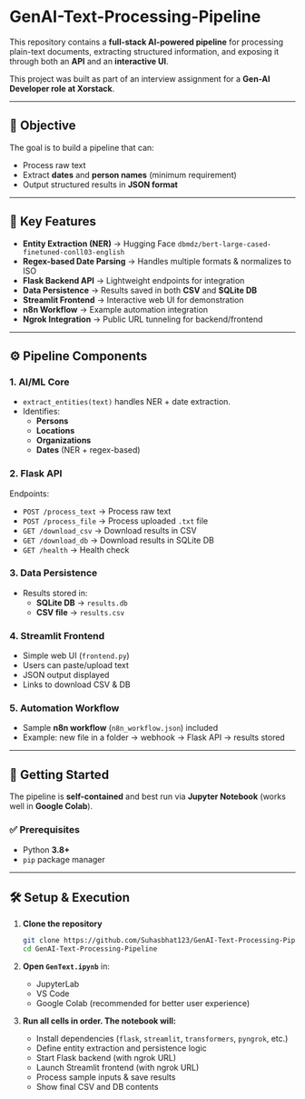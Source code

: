 # GenAI-Text-Processing-Pipeline

This repository contains a **full-stack AI-powered pipeline** for processing plain-text documents, extracting structured information, and exposing it through both an **API** and an **interactive UI**.  

This project was built as part of an interview assignment for a **Gen-AI Developer role at Xorstack**.

---

## 🎯 Objective
The goal is to build a pipeline that can:
- Process raw text  
- Extract **dates** and **person names** (minimum requirement)  
- Output structured results in **JSON format**  

---

## 🔑 Key Features
- **Entity Extraction (NER)** → Hugging Face `dbmdz/bert-large-cased-finetuned-conll03-english`  
- **Regex-based Date Parsing** → Handles multiple formats & normalizes to ISO  
- **Flask Backend API** → Lightweight endpoints for integration  
- **Data Persistence** → Results saved in both **CSV** and **SQLite DB**  
- **Streamlit Frontend** → Interactive web UI for demonstration  
- **n8n Workflow** → Example automation integration  
- **Ngrok Integration** → Public URL tunneling for backend/frontend  

---

## ⚙️ Pipeline Components

### 1. AI/ML Core
- `extract_entities(text)` handles NER + date extraction.  
- Identifies:
  - **Persons**
  - **Locations**
  - **Organizations**
  - **Dates** (NER + regex-based)  

### 2. Flask API
Endpoints:
- `POST /process_text` → Process raw text  
- `POST /process_file` → Process uploaded `.txt` file  
- `GET /download_csv` → Download results in CSV  
- `GET /download_db` → Download results in SQLite DB  
- `GET /health` → Health check  

### 3. Data Persistence
- Results stored in:
  - **SQLite DB** → `results.db`  
  - **CSV file** → `results.csv`  

### 4. Streamlit Frontend
- Simple web UI (`frontend.py`)  
- Users can paste/upload text  
- JSON output displayed  
- Links to download CSV & DB  

### 5. Automation Workflow
- Sample **n8n workflow** (`n8n_workflow.json`) included  
- Example: new file in a folder → webhook → Flask API → results stored  

---

## 🚀 Getting Started
The pipeline is **self-contained** and best run via **Jupyter Notebook** (works well in **Google Colab**).

### ✅ Prerequisites
- Python **3.8+**  
- `pip` package manager  

---

## 🛠️ Setup & Execution
1. **Clone the repository**
   ```bash
   git clone https://github.com/Suhasbhat123/GenAI-Text-Processing-Pipeline.git
   cd GenAI-Text-Processing-Pipeline
2. **Open `GenText.ipynb`** in:
   - JupyterLab  
   - VS Code  
   - Google Colab (recommended for better user experience)  

3. **Run all cells in order. The notebook will:**

   - Install dependencies (`flask`, `streamlit`, `transformers`, `pyngrok`, etc.)  
   - Define entity extraction and persistence logic  
   - Start Flask backend (with ngrok URL)  
   - Launch Streamlit frontend (with ngrok URL)  
   - Process sample inputs & save results  
   - Show final CSV and DB contents  


  
